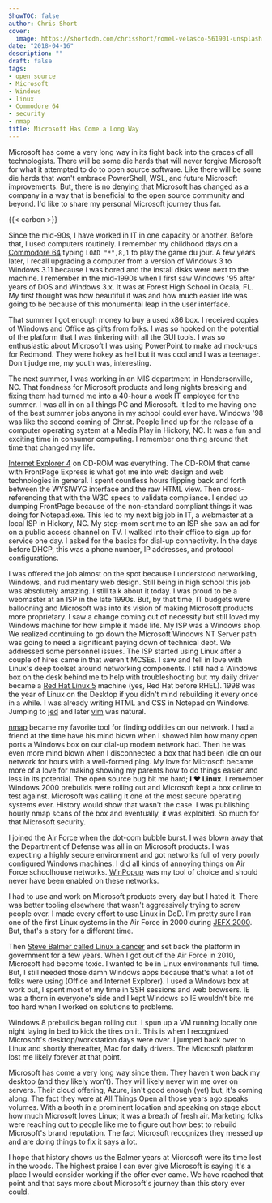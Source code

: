 ```yaml
---
ShowTOC: false
author: Chris Short
cover:
  image: https://shortcdn.com/chrisshort/romel-velasco-561901-unsplash.jpg
date: "2018-04-16"
description: ""
draft: false
tags:
- open source
- Microsoft
- Windows
- linux
- Commodore 64
- security
- nmap
title: Microsoft Has Come a Long Way
---
```


Microsoft has come a very long way in its fight back into the graces of all technologists. There will be some die hards that will never forgive Microsoft for what it attempted to do to open source software. Like there will be some die hards that won't embrace PowerShell, WSL, and future Microsoft improvements. But, there is no denying that Microsoft has changed as a company in a way that is beneficial to the open source community and beyond. I'd like to share my personal Microsoft journey thus far.

{{< carbon >}}

Since the mid-90s, I have worked in IT in one capacity or another. Before that, I used computers routinely. I remember my childhood days on a [Commodore 64](https://en.wikipedia.org/wiki/Commodore_64) typing `LOAD "*",8,1` to play the game du jour. A few years later, I recall upgrading a computer from a version of Windows 3 to Windows 3.11 because I was bored and the install disks were next to the machine. I remember in the mid-1990s when I first saw Windows '95 after years of DOS and Windows 3.x. It was at Forest High School in Ocala, FL. My first thought was how beautiful it was and how much easier life was going to be because of this monumental leap in the user interface.


That summer I got enough money to buy a used x86 box. I received copies of Windows and Office as gifts from folks. I was so hooked on the potential of the platform that I was tinkering with all the GUI tools. I was so enthusiastic about Microsoft I was using PowerPoint to make ad mock-ups for Redmond. They were hokey as hell but it was cool and I was a teenager. Don't judge me, my youth was, interesting.

The next summer, I was working in an MIS department in Hendersonville, NC. That fondness for Microsoft products and long nights breaking and fixing them had turned me into a 40-hour a week IT employee for the summer. I was all in on all things PC and Microsoft. It led to me having one of the best summer jobs anyone in my school could ever have. Windows '98 was like the second coming of Christ. People lined up for the release of a computer operating system at a Media Play in Hickory, NC. It was a fun and exciting time in consumer computing. I remember one thing around that time that changed my life.

[Internet Explorer 4](https://en.wikipedia.org/wiki/Internet_Explorer_4) on CD-ROM was everything. The CD-ROM that came with FrontPage Express is what got me into web design and web technologies in general. I spent countless hours flipping back and forth between the WYSIWYG interface and the raw HTML view. Then cross-referencing that with the W3C specs to validate compliance. I ended up dumping FrontPage because of the non-standard compliant things it was doing for Notepad.exe. This led to my next big job in IT, a webmaster at a local ISP in Hickory, NC. My step-mom sent me to an ISP she saw an ad for on a public access channel on TV. I walked into their office to sign up for service one day. I asked for the basics for dial-up connectivity. In the days before DHCP, this was a phone number, IP addresses, and protocol configurations.

I was offered the job almost on the spot because I understood networking, Windows, and rudimentary web design. Still being in high school this job was absolutely amazing. I still talk about it today. I was proud to be a webmaster at an ISP in the late 1990s. But, by that time, IT budgets were ballooning and Microsoft was into its vision of making Microsoft products more proprietary. I saw a change coming out of necessity but still loved my Windows machine for how simple it made life. My ISP was a Windows shop. We realized continuing to go down the Microsoft Windows NT Server path was going to need a significant paying down of technical debt. We addressed some personnel issues. The ISP started using Linux after a couple of hires came in that weren't MCSEs. I saw and fell in love with Linux's deep toolset around networking components. I still had a Windows box on the desk behind me to help with troubleshooting but my daily driver became a [Red Hat Linux 5](https://en.wikipedia.org/wiki/Red_Hat_Linux) machine (yes, Red Hat before RHEL). 1998 was the year of Linux on the Desktop if you didn't mind rebuilding it every once in a while. I was already writing HTML and CSS in Notepad on Windows. Jumping to [jed](http://www.jedsoft.org/jed/) and later [vim](https://www.vim.org/) was natural.

[nmap](https://nmap.org) became my favorite tool for finding oddities on our network. I had a friend at the time have his mind blown when I showed him how many open ports a Windows box on our dial-up modem network had. Then he was even more mind blown when I disconnected a box that had been idle on our network for hours with a well-formed ping. My love for Microsoft became more of a love for making showing my parents how to do things easier and less in its potential. The open source bug bit me hard; **I ❤️ Linux**. I remember Windows 2000 prebuilds were rolling out and Microsoft kept a box online to test against. Microsoft was calling it one of the most secure operating systems ever. History would show that wasn't the case. I was publishing hourly nmap scans of the box and eventually, it was exploited. So much for that Microsoft security.

I joined the Air Force when the dot-com bubble burst. I was blown away that the Department of Defense was all in on Microsoft products. I was expecting a highly secure environment and got networks full of very poorly configured Windows machines. I did all kinds of annoying things on Air Force schoolhouse networks. [WinPopup](https://en.wikipedia.org/wiki/Windows_Messenger_service) was my tool of choice and should never have been enabled on these networks.

I had to use and work on Microsoft products every day but I hated it. There was better tooling elsewhere that wasn't aggressively trying to screw people over. I made every effort to use Linux in DoD. I'm pretty sure I ran one of the first Linux systems in the Air Force in 2000 during [JEFX 2000](https://en.wikipedia.org/wiki/JEFX). But, that's a story for a different time.

Then [Steve Balmer called Linux a cancer](https://www.theregister.co.uk/2001/06/02/ballmer_linux_is_a_cancer/) and set back the platform in government for a few years. When I got out of the Air Force in 2010, Microsoft had become toxic. I wanted to be in Linux environments full time. But, I still needed those damn Windows apps because that's what a lot of folks were using (Office and Internet Explorer). I used a Windows box at work but, I spent most of my time in SSH sessions and web browsers. IE was a thorn in everyone's side and I kept Windows so IE wouldn't bite me too hard when I worked on solutions to problems.

Windows 8 prebuilds began rolling out. I spun up a VM running locally one night laying in bed to kick the tires on it. This is when I  recognized Microsoft's desktop/workstation days were over. I jumped back over to Linux and shortly thereafter, Mac for daily drivers. The Microsoft platform lost me likely forever at that point.

Microsoft has come a very long way since then. They haven't won back my desktop (and they likely won't). They will likely never win me over on servers. Their cloud offering, Azure, isn't good enough (yet) but, it's coming along. The fact they were at [All Things Open](https://allthingsopen.org/) all those years ago speaks volumes. With a booth in a prominent location and speaking on stage about how much Microsoft loves Linux; it was a breath of fresh air. Marketing folks were reaching out to people like me to figure out how best to rebuild Microsoft's brand reputation. The fact Microsoft recognizes they messed up and are doing things to fix it says a lot.

I hope that history shows us the Balmer years at Microsoft were its time lost in the woods. The highest praise I can ever give Microsoft is saying it's a place I would consider working if the offer ever came. We have reached that point and that says more about Microsoft's journey than this story ever could.
